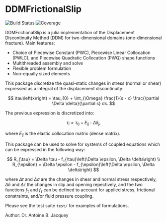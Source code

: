 # DDMFrictionalSlip

[![Build Status](https://github.com/ajacquey/DDMFrictionalSlip.jl/actions/workflows/CI.yml/badge.svg?branch=main)](https://github.com/ajacquey/DDMFrictionalSlip.jl/actions/workflows/CI.yml?query=branch%3Amain)
[![Coverage](https://codecov.io/gh/ajacquey/DDMFrictionalSlip.jl/branch/main/graph/badge.svg)](https://codecov.io/gh/ajacquey/DDMFrictionalSlip.jl)

DDMFrictionalSlip is a julia implementation of the Displacement Discontinuity Method (DDM) for two-dimensional domains (one-dimensional fracture).
Main features:
* Choice of Piecewise Constant (PWC), Piecewise Linear Collocation (PWLC), and Piecewise Quadratic Collocation (PWQ) shape functions
* Multithreaded assembly and solve
* Flexible problem formulation
* Non-equally sized elements

This package discretize the quasi-static changes in stress (normal or shear) expressed as a integral of the displacement discontinuity:

$$
    \tau\left(x\right) = \tau_{0}  + \int_{\Omega} \frac{1}{s - x} \frac{\partial \Delta \delta}{\partial s} ds.
$$

The previous expression is discretized into:

$$
    \tau_{i} = \tau_{0} + E_{ij} : \Delta \delta_{j},
$$

where $E_{ij}$ is the elastic collocation matrix (dense matrix).

This package can be used to solve for systems of coupled equations which can be expressed in the following way:

$$
    R_{\tau} = \Delta \tau - f_{\tau}\left(\Delta \epsilon, \Delta \delta\right) \\
    R_{\epsilon} = \Delta \epsilon - f_{\epsilon}\left(\Delta \epsilon, \Delta \delta\right)
$$

where $\Delta \tau$ and $\Delta \sigma$ are the changes in shear and normal stress respectively, $\Delta \delta$ and $\Delta \epsilon$ the changes in slip and opening repectively, and the two functions $f_{\tau}$ and $f_{\epsilon}$ can be defined to account for applied stress, frictional constraints, and/or fluid pressure coupling.

Please see the test suite `test/` for examples of formulations.

Author: Dr. Antoine B. Jacquey